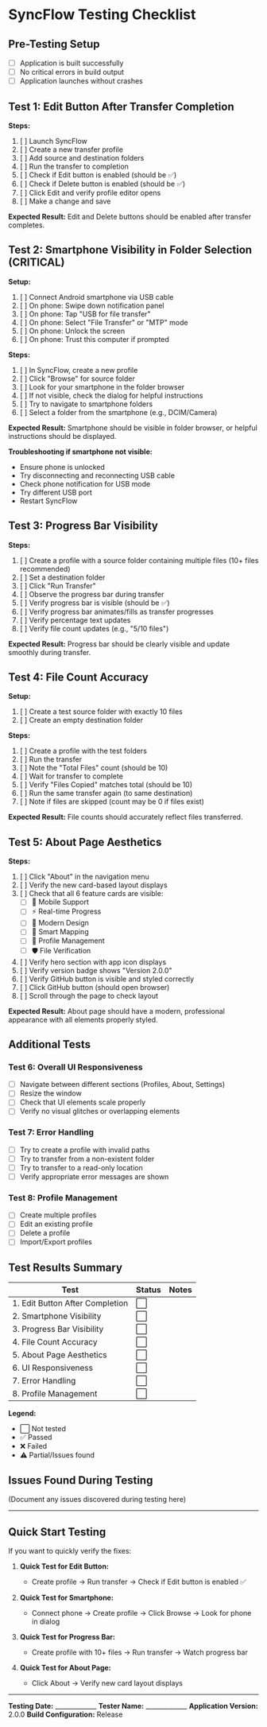 # SyncFlow Testing Checklist

## Pre-Testing Setup
- [ ] Application is built successfully
- [ ] No critical errors in build output
- [ ] Application launches without crashes

## Test 1: Edit Button After Transfer Completion
**Steps:**
1. [ ] Launch SyncFlow
2. [ ] Create a new transfer profile
3. [ ] Add source and destination folders
4. [ ] Run the transfer to completion
5. [ ] Check if Edit button is enabled (should be ✅)
6. [ ] Check if Delete button is enabled (should be ✅)
7. [ ] Click Edit and verify profile editor opens
8. [ ] Make a change and save

**Expected Result:** Edit and Delete buttons should be enabled after transfer completes.

## Test 2: Smartphone Visibility in Folder Selection (CRITICAL)
**Setup:**
1. [ ] Connect Android smartphone via USB cable
2. [ ] On phone: Swipe down notification panel
3. [ ] On phone: Tap "USB for file transfer"
4. [ ] On phone: Select "File Transfer" or "MTP" mode
5. [ ] On phone: Unlock the screen
6. [ ] On phone: Trust this computer if prompted

**Steps:**
1. [ ] In SyncFlow, create a new profile
2. [ ] Click "Browse" for source folder
3. [ ] Look for your smartphone in the folder browser
4. [ ] If not visible, check the dialog for helpful instructions
5. [ ] Try to navigate to smartphone folders
6. [ ] Select a folder from the smartphone (e.g., DCIM/Camera)

**Expected Result:** Smartphone should be visible in folder browser, or helpful instructions should be displayed.

**Troubleshooting if smartphone not visible:**
- Ensure phone is unlocked
- Try disconnecting and reconnecting USB cable
- Check phone notification for USB mode
- Try different USB port
- Restart SyncFlow

## Test 3: Progress Bar Visibility
**Steps:**
1. [ ] Create a profile with a source folder containing multiple files (10+ files recommended)
2. [ ] Set a destination folder
3. [ ] Click "Run Transfer"
4. [ ] Observe the progress bar during transfer
5. [ ] Verify progress bar is visible (should be ✅)
6. [ ] Verify progress bar animates/fills as transfer progresses
7. [ ] Verify percentage text updates
8. [ ] Verify file count updates (e.g., "5/10 files")

**Expected Result:** Progress bar should be clearly visible and update smoothly during transfer.

## Test 4: File Count Accuracy
**Setup:**
1. [ ] Create a test source folder with exactly 10 files
2. [ ] Create an empty destination folder

**Steps:**
1. [ ] Create a profile with the test folders
2. [ ] Run the transfer
3. [ ] Note the "Total Files" count (should be 10)
4. [ ] Wait for transfer to complete
5. [ ] Verify "Files Copied" matches total (should be 10)
6. [ ] Run the same transfer again (to same destination)
7. [ ] Note if files are skipped (count may be 0 if files exist)

**Expected Result:** File counts should accurately reflect files transferred.

## Test 5: About Page Aesthetics
**Steps:**
1. [ ] Click "About" in the navigation menu
2. [ ] Verify the new card-based layout displays
3. [ ] Check that all 6 feature cards are visible:
   - [ ] 📱 Mobile Support
   - [ ] ⚡ Real-time Progress
   - [ ] 🎨 Modern Design
   - [ ] 🔄 Smart Mapping
   - [ ] 💾 Profile Management
   - [ ] 🛡️ File Verification
4. [ ] Verify hero section with app icon displays
5. [ ] Verify version badge shows "Version 2.0.0"
6. [ ] Verify GitHub button is visible and styled correctly
7. [ ] Click GitHub button (should open browser)
8. [ ] Scroll through the page to check layout

**Expected Result:** About page should have a modern, professional appearance with all elements properly styled.

## Additional Tests

### Test 6: Overall UI Responsiveness
- [ ] Navigate between different sections (Profiles, About, Settings)
- [ ] Resize the window
- [ ] Check that UI elements scale properly
- [ ] Verify no visual glitches or overlapping elements

### Test 7: Error Handling
- [ ] Try to create a profile with invalid paths
- [ ] Try to transfer from a non-existent folder
- [ ] Try to transfer to a read-only location
- [ ] Verify appropriate error messages are shown

### Test 8: Profile Management
- [ ] Create multiple profiles
- [ ] Edit an existing profile
- [ ] Delete a profile
- [ ] Import/Export profiles

## Test Results Summary

| Test | Status | Notes |
|------|--------|-------|
| 1. Edit Button After Completion | ⬜ | |
| 2. Smartphone Visibility | ⬜ | |
| 3. Progress Bar Visibility | ⬜ | |
| 4. File Count Accuracy | ⬜ | |
| 5. About Page Aesthetics | ⬜ | |
| 6. UI Responsiveness | ⬜ | |
| 7. Error Handling | ⬜ | |
| 8. Profile Management | ⬜ | |

**Legend:**
- ⬜ Not tested
- ✅ Passed
- ❌ Failed
- ⚠️ Partial/Issues found

## Issues Found During Testing
(Document any issues discovered during testing here)

---

## Quick Start Testing
If you want to quickly verify the fixes:

1. **Quick Test for Edit Button:**
   - Create profile → Run transfer → Check if Edit button is enabled ✅

2. **Quick Test for Smartphone:**
   - Connect phone → Create profile → Click Browse → Look for phone in dialog

3. **Quick Test for Progress Bar:**
   - Create profile with 10+ files → Run transfer → Watch progress bar

4. **Quick Test for About Page:**
   - Click About → Verify new card layout displays

---

**Testing Date:** _____________
**Tester Name:** _____________
**Application Version:** 2.0.0
**Build Configuration:** Release
